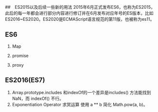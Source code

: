 ##　ES2015以及后续一些新的用法
2015年6月正式发布ES6，也称为ES2015，此后的每一年都会进行部分内容进行修订并在6月发布对应年号的ES版本，比如ES2016~ES2020。ES2020是ECMAScript语言规范的第11版，也被称为es11。

## ES6

1. Map

2. promise

3. proxy


## ES2016(ES7)
1. Array.prototype.includes
和indexOf的一个差异是includes() 方法能找到 NaN，而 indexOf() 不行。
2. Exponentiation Operator 求冥运算
使用 a ** b 简化 Math.pow(a, b)。
